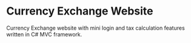 # Currency Exchange Website
Currency Exchange website with mini login and tax calculation features written in C# MVC framework. 
